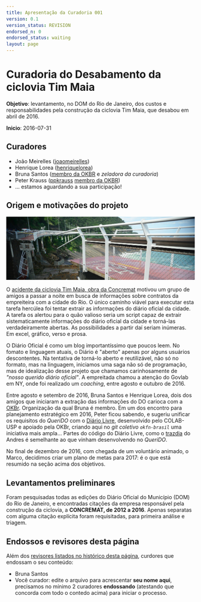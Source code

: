 ```yaml
---
title: Apresentação da Curadoria 001
version: 0.1
version_status: REVISION
endorsed_n: 0
endorsed_status: waiting
layout: page
---
```


# Curadoria do Desabamento da ciclovia Tim Maia

**Objetivo**: levantamento, no DOM do Rio de Janeiro, dos custos e responsabilidades pela construção da ciclovia Tim Maia, que desabou em abril de 2016.

**Inicio**: 2016-07-31

## Curadores

* João Meirelles ([joaomeirelles](https://github.com/joaomeirelles))
* Henrique Lorea ([henriquelorea](https://github.com/henriquelorea))
* Bruna Santos ([membro da OKBR](https://br.okfn.org/membros/) e *zeladora da curadoria*)
* Peter Krauss ([ppkrauss](https://github.com/ppKrauss) [membro da OKBR](https://br.okfn.org/membros/))
* ... estamos aguardando a sua participação!  

## Origem e motivações do projeto

![](assets/curadoria001-desabamento.png)

O [acidente da ciclovia Tim Maia, obra da Concremat](http://brasil.elpais.com/brasil/2016/04/21/politica/1461256688_847248.html) motivou um grupo de amigos a passar a noite em busca de informações sobre contratos da empreiteira com a cidade do Rio. O único caminho viável para executar esta tarefa hercúlea foi tentar extrair as informações do diário oficial da cidade. A tarefa os alertou para o quão valioso seria um script capaz de extrair sistematicamente informações do diário oficial da cidade e torná-las verdadeiramente abertas. As possibilidades a partir daí seriam inúmeras. Em excel, gráfico, verso e prosa.

O Diário Oficial é como um blog importantíssimo  que poucos leem. No fomato e linguagem atuais, o Diário é "aberto" apenas por alguns usuários descontentes.
Na tentativa de torná-lo aberto e reutilizável, não só no formato, mas na linguagem, iniciamos uma saga não só de programação, mas de idealização desse projeto que chamamos carinhosamente de *"nosso querido diário oficial"*. A empreitada chamou a atenção do Govlab em NY,  onde foi realizado um *coaching*, entre agosto e outubro de 2016.

Entre agosto e setembro de 2016, Bruna Santos e Henrique Lorea, dois dos amigos que iniciaram a extração das informações do DO carioca com a [OKBr](http://br.okfn.org/). Organização da qual Bruna é membro. Em um dos encontro para planejamento estratégico em 2016, Peter ficou sabendo, e sugeriu unificar os requisitos do *QueriDO* com o [Diário Livre](http://devcolab.each.usp.br/do/), desenvolvido pelo COLAB-USP e apoiado pela OKBr, criando aqui no *git coletivo `okfn-brasil`* uma iniciativa mais ampla... Partes do código do Diário Livre,  como o [trazdia](https://github.com/andresmrm/trazdia) do Andres é semelhante ao que vinham desenvolvendo no *QueriDO*.

No final de dezembro de 2016, com chegada de um voluntário animado, o Marco, decidimos criar um plano de metas para 2017: é o que está resumido na seção acima dos objetivos. 

##  Levantamentos preliminares

Foram pesquisadas todas as edições do Diário Oficial do Município (DOM) do Rio de Janeiro, e encontradas citações da empresa responsável pela construção da ciclovia, a **CONCREMAT, de 2012 a 2016**. Apenas separatas com alguma citação explícita foram requisitadas, para primeira análise e triagem.

## Endossos e revisores desta página

Além dos [revisores listados no histórico desta página](https://github.com/okfn-brasil/queriDO/commits/master/report/curadoria001.md), curdores que endossam o seu conteúdo:

* Bruna Santos 
* Você curador: edite o arquivo para acrescentar **seu nome aqui**, precisamos no mínimo 2 curadores **endossando** (atestando que concorda com todo o contedo acima) para iniciar o processo.
